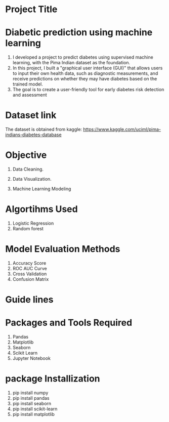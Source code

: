 
# Project Title
# Diabetic prediction using machine learning

1. I developed a project to predict diabetes using supervised machine learning, with the Pima Indian dataset as the foundation. 
2. In this project, I built a "graphical user interface (GUI)" that allows users to input their own health data, such as diagnostic measurements, and receive predictions on whether they may have diabetes based on the trained model. 
3. The goal is to create a user-friendly tool for early diabetes risk detection and assessment
# Dataset link
The dataset is obtained from kaggle: https://www.kaggle.com/uciml/pima-indians-diabetes-database

# Objective
1. Data Cleaning.

2. Data Visualization.

3. Machine Learning Modeling

# Algortihms Used
 1. Logistic Regression
 2. Random forest 

# Model Evaluation Methods 
1. Accuracy Score
2. ROC AUC Curve
3. Cross Validation
4. Confusion Matrix

# Guide lines

# Packages and Tools Required
1. Pandas 
2. Matplotlib
3. Seaborn
4. Scikit Learn
5. Jupyter Notebook

# package Installization

1. pip install numpy
2. pip install pandas
3. pip install seaborn
4. pip install scikit-learn
5. pip install matplotlib
